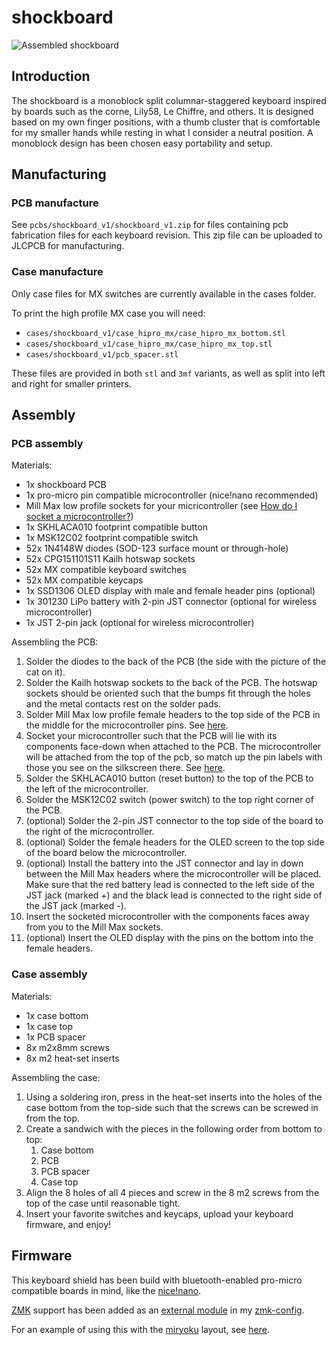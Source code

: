 # shockboard

![Assembled shockboard](images/shockboard.png)

## Introduction

The shockboard is a monoblock split columnar-staggered keyboard inspired by boards such as the corne, Lily58, Le Chiffre, and others. It is designed based on my own finger positions, with a thumb cluster that is comfortable for my smaller hands while resting in what I consider a neutral position. A monoblock design has been chosen easy portability and setup.

## Manufacturing

### PCB manufacture

See `pcbs/shockboard_v1/shockboard_v1.zip` for files containing pcb fabrication files for each keyboard revision. This zip file can be uploaded to JLCPCB for manufacturing.

### Case manufacture

Only case files for MX switches are currently available in the cases folder.

To print the high profile MX case you will need:

* `cases/shockboard_v1/case_hipro_mx/case_hipro_mx_bottom.stl`
* `cases/shockboard_v1/case_hipro_mx/case_hipro_mx_top.stl`
* `cases/shockboard_v1/pcb_spacer.stl`

These files are provided in both `stl` and `3mf` variants, as well as split into left and right for smaller printers.

## Assembly

### PCB assembly

Materials:

* 1x shockboard PCB
* 1x pro-micro pin compatible microcontroller (nice!nano recommended)
* Mill Max low profile sockets for your micricontroller (see [How do I socket a microcontroller?](https://docs.splitkb.com/hc/en-us/articles/360011263059-How-do-I-socket-a-microcontroller))
* 1x SKHLACA010 footprint compatible button
* 1x MSK12C02 footprint compatible switch
* 52x 1N4148W diodes (SOD-123 surface mount or through-hole)
* 52x CPG151101S11 Kailh hotswap sockets
* 52x MX compatible keyboard switches
* 52x MX compatible keycaps
* 1x SSD1306 OLED display with male and female header pins (optional)
* 1x 301230 LiPo battery with 2-pin JST connector (optional for wireless microcontroller)
* 1x JST 2-pin jack (optional for wireless microcontroller)

Assembling the PCB:

1. Solder the diodes to the back of the PCB (the side with the picture of the cat on it).
2. Solder the Kailh hotswap sockets to the back of the PCB. The hotswap sockets should be oriented such that the bumps fit through the holes and the metal contacts rest on the solder pads.
3. Solder Mill Max low profile female headers to the top side of the PCB in the middle for the microcontroller pins. See [here](https://docs.splitkb.com/hc/en-us/articles/360011263059-How-do-I-socket-a-microcontroller).
4. Socket your microcontroller such that the PCB will lie with its components face-down when attached to the PCB. The microcontroller will be attached from the top of the pcb, so match up the pin labels with those you see on the silkscreen there. See [here](https://docs.splitkb.com/hc/en-us/articles/360011263059-How-do-I-socket-a-microcontroller).
5. Solder the SKHLACA010 button (reset button) to the top of the PCB to the left of the microcontroller.
6. Solder the MSK12C02 switch (power switch) to the top right corner of the PCB.
7. (optional) Solder the 2-pin JST connector to the top side of the board to the right of the microcontroller.
8. (optional) Solder the female headers for the OLED screen to the top side of the board below the microcontroller.
9. (optional) Install the battery into the JST connector and lay in down between the Mill Max headers where the microcontroller will be placed. Make sure that the red battery lead is connected to the left side of the JST jack (marked +) and the black lead is connected to the right side of the JST jack (marked -).
10. Insert the socketed microcontroller with the components faces away from you to the Mill Max sockets.
11. (optional) Insert the OLED display with the pins on the bottom into the female headers.

### Case assembly

Materials:

* 1x case bottom
* 1x case top
* 1x PCB spacer
* 8x m2x8mm screws
* 8x m2 heat-set inserts

Assembling the case:

1. Using a soldering iron, press in the heat-set inserts into the holes of the case bottom from the top-side such that the screws can be screwed in from the top.
2. Create a sandwich with the pieces in the following order from bottom to top:
    1. Case bottom
    2. PCB
    3. PCB spacer
    4. Case top
3. Align the 8 holes of all 4 pieces and screw in the 8 m2 screws from the top of the case until reasonable tight.
4. Insert your favorite switches and keycaps, upload your keyboard firmware, and enjoy!

## Firmware

This keyboard shield has been build with bluetooth-enabled pro-micro compatible boards in mind, like the [nice!nano](https://nicekeyboards.com/nice-nano/).

[ZMK](https://zmk.dev/) support has been added as an [external module](https://zmk.dev/docs/development/build-flash#building-with-external-modules) in my [zmk-config](https://github.com/Shtaiven/shockboard-zmk-config).

For an example of using this with the [miryoku](https://github.com/manna-harbour/miryoku/) layout, see [here](https://github.com/Shtaiven/miryoku_zmk/blob/master/.github/workflows/build.yml).
